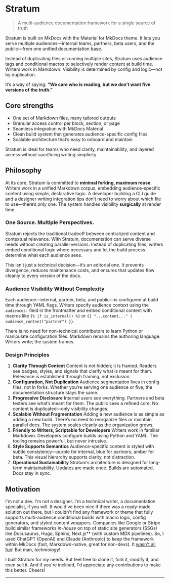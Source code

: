 # Stratum
>A multi-audience documentation framework for a single source of truth

Stratum is built on MkDocs with the Material for MkDocs theme. It lets you serve multiple audiences—internal teams, partners, beta users, and the public—from one unified documentation base.

Instead of duplicating files or running multiple sites, Stratum uses audience tags and conditional macros to selectively render content at build time. Writers work in Markdown. Visibility is determined by config and logic—not by duplication.

It’s a way of saying:
**“We care who is reading, but we don’t want five versions of the truth.”**

## Core strengths
- One set of Markdown files, many tailored outputs
- Granular access control per block, section, or page
- Seamless integration with MkDocs Material
- Clean build system that generates audience-specific config files
- Scalable architecture that’s easy to onboard and maintain

Stratum is ideal for teams who need clarity, maintainability, and layered access without sacrificing writing simplicity.

## Philosophy
At its core, Stratum is committed to **minimal forking, maximum reuse**. Writers work in a unified Markdown corpus, embedding audience-specific content using simple, declarative logic. A developer building a CLI guide and a designer writing integration tips don’t need to worry about which file to use—there’s only one. The system handles visibility **surgically** at render time.

### One Source. Multiple Perspectives.
Stratum rejects the traditional tradeoff between centralized content and contextual relevance. With Stratum, documentation can serve diverse needs without creating parallel versions. Instead of duplicating files, writers embed conditional logic where necessary and let the build process determine what each audience sees.

This isn’t just a technical decision—it’s an editorial one. It prevents divergence, reduces maintenance costs, and ensures that updates flow cleanly to every version of the docs.

### Audience Visibility Without Complexity
Each audience—internal, partner, beta, and public—is configured at build time through YAML flags. Writers specify audience context using the `audiences:` field in the frontmatter and embed conditional content with macros like `{% if is_internal() %}` or `{{ "...content..." | audience_content("partner") }}`.

There is no need for non-technical contributors to learn Python or manipulate configuration files. Markdown remains the authoring language. Writers write; the system frames.

### Design Principles
1. **Clarity Through Context**
   Content is not hidden; it is framed. Readers see badges, styles, and signals that clarify what is meant for them. Relevance is established through framing, not exclusion.
2. **Configuration, Not Duplication**
   Audience segmentation lives in config files, not in forks. Whether you’re serving one audience or five, the documentation structure stays the same.
3. **Progressive Disclosure**
   Internal users see everything. Partners and beta testers see what’s meant for them. The public sees a refined core. No content is duplicated—only visibility changes.
4. **Scalable Without Fragmentation**
   Adding a new audience is as simple as adding a new build. There’s no need to reorganize files or maintain parallel docs. The system scales cleanly as the organization grows.
5. **Friendly to Writers, Scriptable for Developers**
   Writers work in familiar Markdown. Developers configure builds using Python and YAML. The tooling remains powerful, but never intrusive.
6. **Style Supports Semantics**
   Audience-specific content is styled with subtle consistency—purple for internal, blue for partners, amber for beta. This visual hierarchy supports clarity, not distraction.
7. **Operational Sustainability**
   Stratum’s architecture is designed for long-term maintainability. Updates are made once. Builds are automated. Docs stay in sync.

## Motivation
I'm not a dev. I'm not a designer. I'm a technical writer, a documentation specialist, if you will. It would've been nice if there was a ready-made solution out there, but I couldn't find any framework or theme that fully supports multi-audience conditional builds with macro logic, config generators, and styled content wrappers. Companies like Google or Stripe build similar frameworks _in-house_ on top of static site generators (SSGs) like Docusaurus, Hugo, Sphinx, Next.js** (with custom MDX pipelines). So, I used ChatGPT (OpenAI) and Claude (Anthropic) to keep the framework within MkDocs (fast, Markdown-native, great for non-devs). It [wasn't all fun](https://raw.githubusercontent.com/jake-47/stratum/blob/main/assets/ai.mp4)! But man, *techmology*! 

I built Stratum for my needs. But feel free to clone it, fork it, modify it, and even sell it. And if you're inclined, I'd appreciate any contributions to make this better. Cheers!

---
